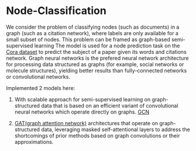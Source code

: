 # Node-Classification

We consider the problem of classifying nodes (such as documents) in a graph (such as a citation
network), where labels are only available for a small subset of nodes. This problem can be framed
as graph-based semi-supervised learning
The model is used for a node prediction task on the [Cora dataset](https://relational.fit.cvut.cz/dataset/CORA) to predict the subject of a paper given its words and citations network.
Graph neural networks is the prefered neural network architecture for processing data structured as graphs (for example, social networks or molecule structures), yielding better results than fully-connected networks or convolutional networks.

Implemented 2 models here:
1. With scalable approach for semi-supervised learning on graph-structured
data that is based on an efficient variant of convolutional neural networks which
operate directly on graphs. [GCN](https://arxiv.org/pdf/1609.02907.pdf)

2. [GAT(graph attention network)](https://arxiv.org/pdf/1710.10903.pdf) architectures
that operate on graph-structured data, leveraging masked self-attentional layers to
address the shortcomings of prior methods based on graph convolutions or their
approximations.
